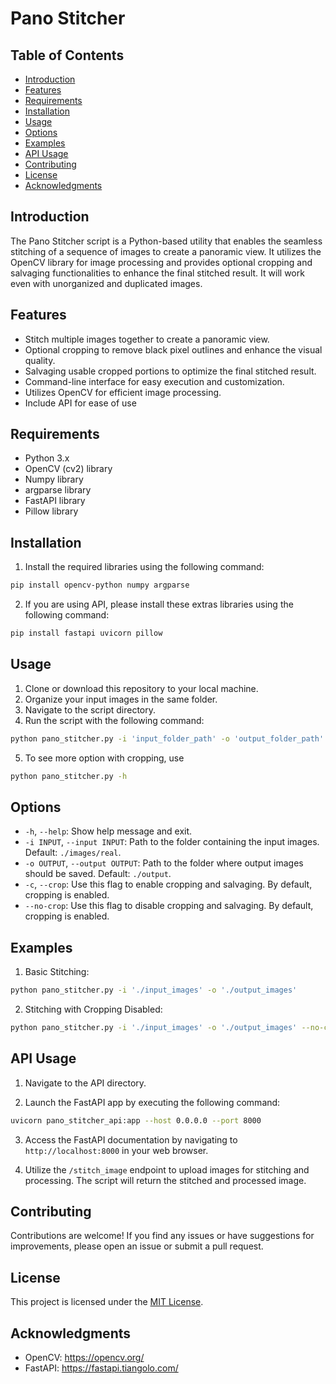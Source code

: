 # Pano Stitcher

## Table of Contents

- [Introduction](#introduction)
- [Features](#features)
- [Requirements](#requirements)
- [Installation](#installation)
- [Usage](#usage)
- [Options](#options)
- [Examples](#examples)
- [API Usage](#api-usage)
- [Contributing](#contributing)
- [License](#license)
- [Acknowledgments](#acknowledgments)

## Introduction

The Pano Stitcher script is a Python-based utility that enables the seamless stitching of a sequence of images to create a panoramic view. It utilizes the OpenCV library for image processing and provides optional cropping and salvaging functionalities to enhance the final stitched result. It will work even with unorganized and duplicated images.

## Features

- Stitch multiple images together to create a panoramic view.
- Optional cropping to remove black pixel outlines and enhance the visual quality.
- Salvaging usable cropped portions to optimize the final stitched result.
- Command-line interface for easy execution and customization.
- Utilizes OpenCV for efficient image processing.
- Include API for ease of use

## Requirements

- Python 3.x
- OpenCV (cv2) library
- Numpy library
- argparse library
- FastAPI library
- Pillow library

## Installation

1. Install the required libraries using the following command:

```bash
pip install opencv-python numpy argparse
```

2. If you are using API, please install these extras libraries using the following command:

```bash
pip install fastapi uvicorn pillow
```

## Usage

1. Clone or download this repository to your local machine.
2. Organize your input images in the same folder.
3. Navigate to the script directory.
4. Run the script with the following command:

```bash
python pano_stitcher.py -i 'input_folder_path' -o 'output_folder_path'
```

5. To see more option with cropping, use

```bash
python pano_stitcher.py -h
```

## Options

- `-h`, `--help`: Show help message and exit.
- `-i INPUT`, `--input INPUT`: Path to the folder containing the input images. Default: `./images/real`.
- `-o OUTPUT`, `--output OUTPUT`: Path to the folder where output images should be saved. Default: `./output`.
- `-c`, `--crop`: Use this flag to enable cropping and salvaging. By default, cropping is enabled.
- `--no-crop`: Use this flag to disable cropping and salvaging. By default, cropping is enabled.

## Examples

1. Basic Stitching:
  
```bash
python pano_stitcher.py -i './input_images' -o './output_images'
```

2. Stitching with Cropping Disabled:

```bash
python pano_stitcher.py -i './input_images' -o './output_images' --no-crop
```

## API Usage

1. Navigate to the API directory.

2. Launch the FastAPI app by executing the following command:

```bash
uvicorn pano_stitcher_api:app --host 0.0.0.0 --port 8000
```

3. Access the FastAPI documentation by navigating to `http://localhost:8000` in your web browser.

4. Utilize the `/stitch_image` endpoint to upload images for stitching and processing. The script will return the stitched and processed image.

## Contributing

Contributions are welcome! If you find any issues or have suggestions for improvements, please open an issue or submit a pull request.

## License

This project is licensed under the [MIT License](LICENSE).

## Acknowledgments

- OpenCV: https://opencv.org/
- FastAPI: https://fastapi.tiangolo.com/